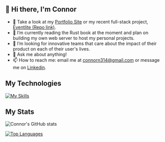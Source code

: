 ## 👋 Hi there, I'm Connor

- 🔭 Take a look at my [Portfolio Site](https://connorn314.github.io/Porfolio-Site/) or my recent full-stack project, [Eventlite (Repo link)](https://github.com/connorn314/Eventlite-Full-Stack).
- 🌱 I’m currently reading the Rust book at the moment and plan on building my own web server to host my personal projects.
- 🤔 I’m looking for innovative teams that care about the impact of their product on each of their user's lives.
- 💬 Ask me about anything!
- 📫 How to reach me: email me at connorn314@gmail.com or message me on [Linkedin](https://www.linkedin.com/in/connor-norton-318b0a19a/).

## My Technologies

[![My Skills](https://skillicons.dev/icons?i=js,ruby,py,react,rails,express,nodejs,jquery,sqlite,postgres,html,css,webpack,aws,vscode,git)](https://skillicons.dev)

## My Stats


![Connor's GitHub stats](https://github-readme-stats.vercel.app/api?username=connorn314&show_icons=true&theme=transparent)

[![Top Languages](https://github-readme-stats.vercel.app/api/top-langs/?username=connorn314&layout=compact)](https://github.com/connorn314/github-readme-stats)
